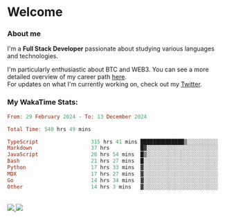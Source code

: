 # Welcome

### About me

I'm a **Full Stack Developer** passionate about studying various languages and technologies. 
</br>

I'm particularly enthusiastic about BTC and WEB3. You can see a more detailed overview of my career path [here](https://yanfer.vercel.app/).
</br>
For updates on what I'm currently working on, check out my [Twitter](https://twitter.com/yamigake).

### My WakaTime Stats:
<!--START_SECTION:waka-->

```haskell
From: 29 February 2024 - To: 13 December 2024

Total Time: 540 hrs 49 mins

TypeScript                 315 hrs 41 mins ██████████████▒░░░░░░░░░░   56.89 %
Markdown                   37 hrs          █▓░░░░░░░░░░░░░░░░░░░░░░░   06.67 %
JavaScript                 28 hrs 54 mins  █▒░░░░░░░░░░░░░░░░░░░░░░░   05.21 %
Bash                       21 hrs 27 mins  █░░░░░░░░░░░░░░░░░░░░░░░░   03.87 %
Python                     17 hrs 33 mins  ▓░░░░░░░░░░░░░░░░░░░░░░░░   03.16 %
MDX                        17 hrs 27 mins  ▓░░░░░░░░░░░░░░░░░░░░░░░░   03.15 %
Go                         14 hrs 34 mins  ▓░░░░░░░░░░░░░░░░░░░░░░░░   02.63 %
Other                      14 hrs 3 mins   ▓░░░░░░░░░░░░░░░░░░░░░░░░   02.53 %
```

<!--END_SECTION:waka-->

<div style="display: inline_block"><br>
  <a style="border-radius:10px;" href="https://www.linkedin.com/in/yan-fernandes-55a81a201/" target="_blank"><img src="https://skillicons.dev/icons?i=linkedin" target="_blank"</a> 
  <a style="border-radius:10px;" href = "mailto:yanfernandes404@gmail.com"><img src="https://skillicons.dev/icons?i=gmail" target="_blank"></a>
</div>
